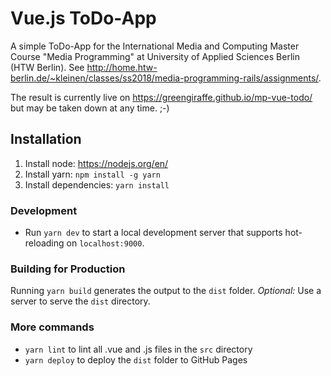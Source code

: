 # Vue.js ToDo-App

A simple ToDo-App for the International Media and Computing Master Course "Media Programming" at University of Applied Sciences Berlin (HTW Berlin). See http://home.htw-berlin.de/~kleinen/classes/ss2018/media-programming-rails/assignments/.

The result is currently live on https://greengiraffe.github.io/mp-vue-todo/ but may be taken down at any time. ;-)

## Installation

1. Install node: https://nodejs.org/en/
2. Install yarn: `npm install -g yarn`
3. Install dependencies: `yarn install`

### Development

- Run `yarn dev` to start a local development server that supports hot-reloading on `localhost:9000`.

### Building for Production

Running `yarn build` generates the output to the `dist` folder. _Optional:_ Use a server to serve the `dist` directory.

### More commands

- `yarn lint` to lint all .vue and .js files in the `src` directory
- `yarn deploy` to deploy the `dist` folder to GitHub Pages
